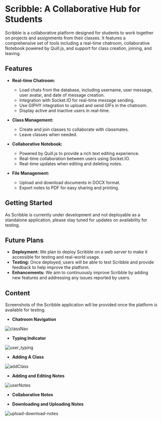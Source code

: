 # Scribble: A Collaborative Hub for Students

Scribble is a collaborative platform designed for students to work together on projects and assignments from their classes. It features a comprehensive set of tools including a real-time chatroom, collaborative Notebook powered by Quill.js, and support for class creation, joining, and leaving.

## Features

- **Real-time Chatroom:**
  - Load chats from the database, including username, user message, user avatar, and date of message creation.
  - Integration with Socket.IO for real-time message sending.
  - Use GIPHY integration to upload and send GIFs in the chatroom.
  - Display active and inactive users in real-time.

- **Class Management:**
  - Create and join classes to collaborate with classmates.
  - Leave classes when needed.

- **Collaborative Notebook:**
  - Powered by Quill.js to provide a rich text editing experience.
  - Real-time collaboration between users using Socket.IO.
  - Real-time updates when editing and deleting notes.

- **File Management:**
  - Upload and download documents in DOCX format.
  - Export notes to PDF for easy sharing and printing.

## Getting Started

As Scribble is currently under development and not deployable as a standalone application, please stay tuned for updates on availability for testing.

## Future Plans

- **Deployment:** We plan to deploy Scribble on a web server to make it accessible for testing and real-world usage.
- **Testing:** Once deployed, users will be able to test Scribble and provide feedback to help improve the platform.
- **Enhancements:** We aim to continuously improve Scribble by adding new features and addressing any issues reported by users.

## Content

Screenshots of the Scribble application will be provided once the platform is available for testing.

- **Chatroom Navigation**

![classNav](https://github.com/loporean/Scribble/assets/84533280/d09bbc48-8e98-4810-9e8d-51c94bc41ba9)

- **Typing Indicator**

![user_typing](https://github.com/loporean/Scribble/assets/84533280/441a8516-0937-4ca5-bbfb-2c6e8ba5cada)

- **Adding A Class**

![addClass](https://github.com/loporean/Scribble/assets/84533280/63fa203d-bf69-43c2-a7cf-ebd953ea8586)

- **Adding and Editing Notes**

![userNotes](https://github.com/loporean/Scribble/assets/84533280/afba72c5-9815-4a21-87af-4947e921a54f)

- **Collaborative Notes**


- **Downloading and Uploading Notes**

![upload-download-notes](https://github.com/loporean/Scribble/assets/84533280/d5d8f5be-92f5-4741-a83a-4c1d0eadc552)

